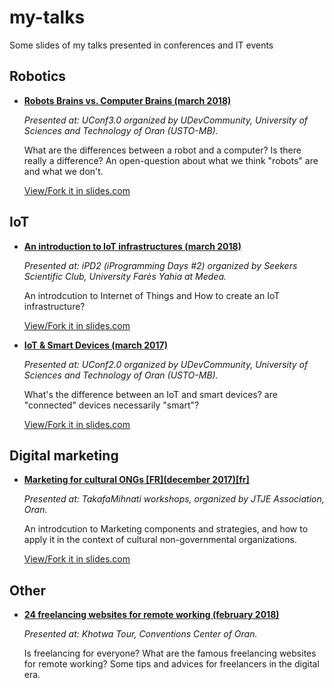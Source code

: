 # my-talks

Some slides of my talks presented in conferences and IT events

## Robotics
- [**Robots Brains vs. Computer Brains (march 2018)**](computer-brains-vs-robots-brains-[uconf3-2018-03].html)

    *Presented at: UConf3.0 organized by UDevCommunity, University of Sciences and Technology of Oran (USTO-MB).*

    What are the differences between a robot and a computer? Is there really a difference?
    An open-question about what we think "robots" are and what we don't.
    
    [View/Fork it in slides.com](https://slides.com/aminebendahmane/computer-brains-vs-robots-brains-uconf3)

## IoT
- [**An introduction to IoT infrastructures (march 2018)**](intro-to-iot-infrastructure-[ipd2-2018-03].html)

    *Presented at: iPD2 (iProgramming Days #2) organized by Seekers Scientific Club, University Farès Yahia at Medea.*

    An introdcution to Internet of Things and How to create an IoT infrastructure?
    
    [View/Fork it in slides.com](https://slides.com/aminebendahmane/deck-5-3)

- [**IoT & Smart Devices (march 2017)**](iot-&-smart-devices-[uconf2-2017-03].html)

    *Presented at: UConf2.0 organized by UDevCommunity, University of Sciences and Technology of Oran (USTO-MB).*

    What's the difference between an IoT and smart devices? are "connected" devices necessarily "smart"?    
    
    [View/Fork it in slides.com](https://slides.com/aminebendahmane/iot-smart-devices-uconf2)

## Digital marketing
- [**Marketing for cultural ONGs \[FR\](december 2017)\[fr\]**](marketing-for-cultural-ONGs-[jtje-2017-12].html)

    *Presented at: TakafaMihnati workshops, organized by JTJE Association, Oran.*

    An introdcution to Marketing components and strategies, and how to apply it in the context of cultural non-governmental organizations.
    
    [View/Fork it in slides.com](https://slides.com/aminebendahmane/marketing-for-cultural-ongs-december-2017)

## Other
- [**24 freelancing websites for remote working (february 2018)**](24-freelancing-websites-for-remote-working-[Khotwa-2018-02].pdf)

    *Presented at: Khotwa Tour, Conventions Center of Oran.*

    Is freelancing for everyone? What are the famous freelancing websites for remote working? Some tips and advices for freelancers in the digital era. 

    

